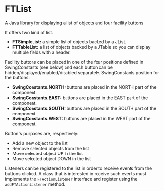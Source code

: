 FTList
======

A Java library for displaying a list of objects and four facility buttons

It offers two kind of list.
- <b>FTSimpleList:</b> a simple list of objects backed by a JList.
- <b>FTTableList:</b> a list of objects backed by a JTable so you can display multiple fields with a header.

Facility buttons can be placed in one of the four positions defined in SwingConstants (see below) and each
button can be hidden/displayed/enabled/disabled separately. SwingConstants position for the buttons:
- <b>SwingConstants.NORTH:</b> buttons are placed in the NORTH part of the component.
- <b>SwingConstants.EAST:</b> buttons are placed in the EAST part of the component.
- <b>SwingConstants.SOUTH:</b> buttons are placed in the SOUTH part of the component.
- <b>SwingConstants.WEST:</b> buttons are placed in the WEST part of the component.

Button's purposes are, respectively:
- Add a new object to the list
- Remove selected objects from the list
- Move selected object UP in the list
- Move selected object DOWN in the list

Listeners can be registered to the list in order to receive events from the buttons clicked.
A class that is interested in receive such events must implements the <code>FTActionListener</code> interface
and register using the <code>addFTActionListener</code> method.
